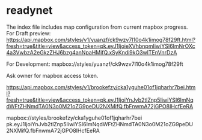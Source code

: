# readynet
The index file includes map configuration from current mapbox progress.
For Draft preview:
https://api.mapbox.com/styles/v1/yuanzf/ck9wzv7l10o4k1imog78f29ft.html?fresh=true&title=view&access_token=pk.eyJ1IjoieXVhbnpmIiwiYSI6ImNrOXc4a3VwbzA2eGkzZHJ6bzg4anNpaHMifQ.xSyKndi9kO3wlTEnVnrDzA

For Development:
mapbox://styles/yuanzf/ck9wzv7l10o4k1imog78f29ft

Ask owner for mapbox access token.


https://api.mapbox.com/styles/v1/brookefzy/cka1yguhe01of1jqharhr7bei.html?fresh=true&title=view&access_token=pk.eyJ1IjoiYnJvb2tlZnp5IiwiYSI6ImNqdWFtZHNmdTA0N3o0M21oZG9peDU2NXMifQ.fbFnwmA72jGPO8IHcfEeRA

mapbox://styles/brookefzy/cka1yguhe01of1jqharhr7bei
pk.eyJ1IjoiYnJvb2tlZnp5IiwiYSI6ImNqdWFtZHNmdTA0N3o0M21oZG9peDU2NXMifQ.fbFnwmA72jGPO8IHcfEeRA

